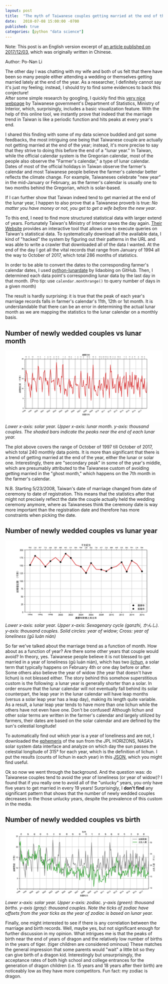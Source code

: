 ```yaml
---
layout: post
title:  "The myth of Taiwanese couples getting married at the end of the year"
date:   2018-07-08 15:00:00 -0700
published: true
categories: [python "data science"]
---
```


Note: This post is an English version excerpt of [an article published on 2017/12/03](http://blog.ponan.li/post/2017/12/03/wedding-trend-end-of-year/), which was originally written in Chinese.

Author: Po-Nan Li

The other day I was chatting with my wife and both of us felt that there have been so many people either attending a wedding or themselves getting married lately at the end of the year.
As a researcher, I definitely cannot say it's just my feeling; instead, I should try to find some evidences to back this conjecture!  
After some simple research by googling, I quickly find this [very nice webpage](https://www.moi.gov.tw/stat/chart.aspx?ChartID=S0703) by Taiwanese government's Department of Statistics, Ministry of Interior, which, surprisingly, includes a basic visualization feature.
With the help of this online tool, we instantly prove that indeed that the marriage trend in Taiwan is like a periodic function and hits peaks at every year's end.

I shared this finding with some of my data science buddied and got some feedbacks, the most intriguing one being that Taiwanese couple are actually not getting married at the end of the year; instead, it's more precise to say that they strive to doing this before the end of a "lunar year."
In Taiwan, while the official calendar system is the Gregorian calendar, most of the people also observe the "Farmer's calendar," a type of lunar calendar.
Dates of most of the official holidays in Taiwan observe the farmer's calendar and most Taiwanese people believe the farmer's calendar better reflects the climate change.
For example, Taiwaneses celebrate "new year" in the mid-January or February, as the farmer's calendar is usually one to two months behind the Gregorian, which is solar-based.

If I can further show that Taiwan indeed tend to get married at the end of the lunar year, I happen to also prove that a Taiwanese proverb is true: *No matter you have money or not, you get to get a wife before the new year*.

To this end, I need to find more structured statistical data with larger extend of years.
Fortunately Taiwan's Ministry of Interior saves the day again.
[Their Website](http://statis.moi.gov.tw/micst/stmain.jsp?sys=100) provides an interactive tool that allows one to execute queries on Taiwan's statistical data.
To systematically download all the available data, I kind of "hacked" the system by figuring out their patterns in the URL and was able to write a crawler that downloaded all of the data I wanted.
At the end of the day I got all the vital records that range from January of 1994 all the way to October of 2017, which total 286 months of statistics.

In order to be able to convert the dates to the corresponding farmer's calendar dates, I used [python-lunardate](https://github.com/lidaobing/python-lunardate) by lidaobing on GitHub.
Then, I determined each data point's corresponding lunar data by the last day in that month. (Pro tip: use `calendar.monthrange()` to query number of days in a given month)

The result is hardly surprising: it is true that the peak of each year's marriage records falls in farmer's calendar's 11th, 12th or 1st month.
It is understandable that there can be an error in determining the actual lunar month as we are mapping the statistics to the lunar calendar on a monthly basis.


## Number of newly wedded couples vs lunar month

![Number of newly wedded couples vs lunar month](/assets/img/2017/marriage_vs_year.png)
*Lower x-axis: solar year. Upper x-axis: lunar month. y-axis: thousand couples. The shaded bars indicate the peaks near the end of each lunar year.*

The plot above covers the range of October of 1997 till October of 2017, which total 240 monthly data points.
It is more than significant that there is a trend of getting married at the end of the year, either the lunar or solar one.
Interestingly, there are "secondary peak" in some of the year's middle, which are presumably attributed to the Taiwanese custom of avoiding getting married in the "ghost month," which happens on the 7th month in the farmer's calendar.  

N.B. Starting 5/23/2008, Taiwan's date of marriage changed from date of ceremony to date of registration.
This means that the statistics after that might not precisely reflect the date the couple actually held the wedding ceremony anymore, where as Taiwaneses think the ceremony date is way more important than the registration date and therefore has more constraints when picking the date.

## Number of newly wedded couples vs lunar year

![結婚對數與農曆年份的關係](/assets/img/2017/lichun_vs_lunar_year.png)
*Lower x-axis: solar year. Upper x-axis: Sexagenary cycle (ganzhi, かんし). y-axis: thousand couples. Solid circles: year of widow; Cross: year of loneliness (gū luán nián)*

So far we've talked about the marriage trend as a function of month.
How about as a function of year?
Are there some other years that couple would avoid?
In theory, yes.
Taiwanese people believe it is not blessed to get married in a year of loneliness (gū luán nián), which has two [*lichun*](https://en.wikipedia.org/wiki/Lichun), a solar term that typically happens on February 4th or one day before or after.
Some others also believe the year of widow (the year that doesn't have lichun) is not blessed either.
The story behind this somehow superstitious custom is the following: a lunar year is generally shorter than a solar.
In order ensure that the lunar calendar will not eventually fall behind its solar counterpart, the leap year in the lunar calendar will have leap months (versus a solar leap year has a leap day), making its length quite variable.
As a result, a lunar leap year tends to have more than one lichun while the others have not even have one.
Don't be confused!
Although lichun and other solar terms are written in the farmer's calendar and largely utilized by farmers, their dates are based on the solar calendar and are defined by the sun's celestial longitude!

To automatically find out which year is a year of loneliness and are not, I downloaded the [ephemeris](https://ssd.jpl.nasa.gov/?glossary&term=ephemeris) of the sun from the JPL HORIZONS, NASA's solar system data interface and analyze on which day the sun passes the celestial longitude of 315° for each year, which is the definition of lichun.
I put the results (counts of lichun in each year) in this [JSON](/assets/lichun_1950_2049.json), which you might find useful.

Ok so now we went through the background.
And the question was: do Taiwanese couples tend to avoid the year of loneliness (or year of widow)?
I found that if you really one to avoid all of the "unlucky" years, you only have five years to get married in every 19 years!
Surprisingly, I **don't find** any significant pattern that shows that the number of newly wedded couples decreases in the those unlucky years, despite the prevalence of this custom in the media.

## Number of newly wedded couples vs birth

![結婚數與出生人口的關係](/assets/img/2017/birth_vs_year.png)
*Lower x-axis: solar year. Upper x-axis: zodiac. y-axis (green): thousand births. y-axis (gray): thousand couples. Note the ticks of zodiac have offsets from the year ticks as the year of zodiac is based on lunar year.*

Finally, one might interested to see if there is any correlation between the marriage and birth records.
Well, maybe yes, but not significant enough for further discussion in my opinion.
What intrigues me is that the peaks of birth near the end of years of dragon and the relatively low number of births in the years of tiger. (tiger children are considered ominous)
These matches the general impression that some parents would "wait" a little bit so they can give birth of a dragon kid.
Interestingly but unsurprisingly, the acceptance rates of both high school and college entrances for the generation of dragon children (i.e. 15 years and 18 years after their birth) are noticeably low as they have more competitors.
Fun fact: my zodiac is dragon.
